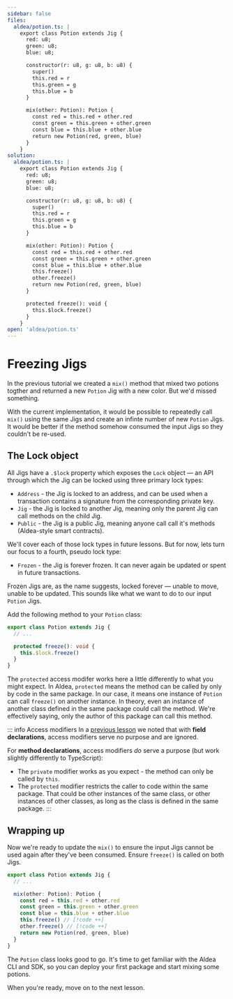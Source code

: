 ```yaml
---
sidebar: false
files:
  aldea/potion.ts: |
    export class Potion extends Jig {
      red: u8;
      green: u8;
      blue: u8;

      constructor(r: u8, g: u8, b: u8) {
        super()
        this.red = r
        this.green = g
        this.blue = b
      }

      mix(other: Potion): Potion {
        const red = this.red + other.red
        const green = this.green + other.green
        const blue = this.blue + other.blue
        return new Potion(red, green, blue)
      }
    }
solution:
  aldea/potion.ts: |
    export class Potion extends Jig {
      red: u8;
      green: u8;
      blue: u8;

      constructor(r: u8, g: u8, b: u8) {
        super()
        this.red = r
        this.green = g
        this.blue = b
      }

      mix(other: Potion): Potion {
        const red = this.red + other.red
        const green = this.green + other.green
        const blue = this.blue + other.blue
        this.freeze()
        other.freeze()
        return new Potion(red, green, blue)
      }

      protected freeze(): void {
        this.$lock.freeze()
      }
    }
open: 'aldea/potion.ts'
---
```


# Freezing Jigs

In the previous tutorial we created a `mix()` method that mixed two potions togther and returned a new `Potion` Jig with a new color. But we'd missed something.

With the current implementation, it would be possible to repeatedly call `mix()` using the same Jigs and create an infinte number of new `Potion` Jigs. It would be better if the method somehow consumed the input Jigs so they couldn't be re-used.

## The Lock object

All Jigs have a `.$lock` property which exposes the `Lock` object &mdash; an API through which the Jig can be locked using three primary lock types:

- `Address` - the Jig is locked to an address, and can be used when a transaction contains a signature from the corresponding private key.
- `Jig` - the Jig is locked to another Jig, meaning only the parent Jig can call methods on the child Jig.
- `Public` - the Jig is a public Jig, meaning anyone call call it's methods (Aldea-style smart contracts).

We'll cover each of those lock types in future lessons. But for now, lets turn our focus to a fourth, pseudo lock type:

- `Frozen` - the Jig is forever frozen. It can never again be updated or spent in future transactions.

Frozen Jigs are, as the name suggests, locked forever &mdash; unable to move, unable to be updated. This sounds like what we want to do to our input `Potion` Jigs.

Add the following method to your `Potion` class:

```ts
export class Potion extends Jig {
  // ...

  protected freeze(): void {
    this.$lock.freeze()
  }
}
```

The `protected` access modifer works here a little differently to what you might expect. In Aldea, `protected` means the method can be called by only by code in the same package. In our case, it means one instance of `Potion` can call `freeze()` on another instance. In theory, even an instance of another class defined in the same package could call the method. We're effectively saying, only the author of this package can call this method.

::: info Access modifiers
In a [previous lesson](/tutorial/basics/jig-methods) we noted that with **field declarations**, access modifiers serve no purpose and are ignored.

For **method declarations**, access modifiers *do* serve a purpose (but work slightly differently to TypeScript):

- The `private` modifier works as you expect - the method can only be called by `this`.
- The `protected` modifier restricts the caller to code within the same package. That could be other instances of the same class, or other instances of other classes, as long as the class is defined in the same package.
:::

## Wrapping up

Now we're ready to update the `mix()` to ensure the input Jigs cannot be used again after they've been consumed. Ensure `freeze()` is called on both Jigs.

```ts
export class Potion extends Jig {
  // ...

  mix(other: Potion): Potion {
    const red = this.red + other.red
    const green = this.green + other.green
    const blue = this.blue + other.blue
    this.freeze() // [!code ++]
    other.freeze() // [!code ++]
    return new Potion(red, green, blue)
  }
}
```

The `Potion` class looks good to go. It's time to get familiar with the Aldea CLI and SDK, so you can deploy your first package and start mixing some potions.

When you're ready, move on to the next lesson.
